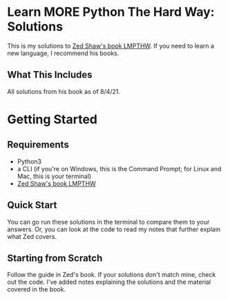 # Learn MORE Python The Hard Way: Solutions

This is my solutions to [Zed Shaw's book LMPTHW](https://learncodethehardway.org/more-python/). If you need to learn a new language, I recommend his books.

## What This Includes
All solutions from his book as of 8/4/21.

# Getting Started

## Requirements
* Python3
* a CLI (if you're on Windows, this is the Command Prompt; for Linux and Mac, this is your terminal)
* [Zed Shaw's book LMPTHW](https://learncodethehardway.org/more-python/)

## Quick Start
You can go run these solutions in the terminal to compare them to your answers. Or, you can look at the code to read my notes that further explain what Zed covers.

## Starting from Scratch
Follow the guide in Zed's book. If your solutions don't match mine, check out the code. I've added notes explaining the solutions and the material covered in the book.
